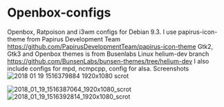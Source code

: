 # Openbox-configs
 Openbox, Ratpoison and i3wm configs for Debian 9.3. I use papirus-icon-theme from Papirus Development Team https://github.com/PapirusDevelopmentTeam/papirus-icon-theme
 Gtk2, Gtk3 and Openbox themes is from Busenlabs Linux helium-dev branch https://github.com/BunsenLabs/bunsen-themes/tree/helium-dev
I also include configs for mpd, ncmpcpp, config for alsa.
Screenshots
<img src="https://image.ibb.co/mAhj3b/2018_01_19_1516379884_1920x1080_scrot.png" alt="2018 01 19 1516379884 1920x1080 scrot" border="0" />

<img src="https://image.ibb.co/eDhL9G/2018_01_19_1516387064_1920x1080_scrot.png" alt="2018_01_19_1516387064_1920x1080_scrot" border="0">

<img src="https://image.ibb.co/efOoDb/2018_01_19_1516392814_1920x1080_scrot.png" alt="2018_01_19_1516392814_1920x1080_scrot" border="0">
